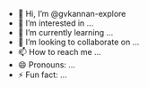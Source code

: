 - 👋 Hi, I’m @gvkannan-explore
- 👀 I’m interested in ...
- 🌱 I’m currently learning ...
- 💞️ I’m looking to collaborate on ...
- 📫 How to reach me ...
- 😄 Pronouns: ...
- ⚡ Fun fact: ...

<!---
gvkannan-explore/gvkannan-explore is a ✨ special ✨ repository because its `README.md` (this file) appears on your GitHub profile.
You can click the Preview link to take a look at your changes.
--->
